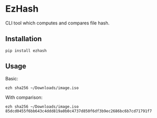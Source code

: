 # EzHash

CLI tool which computes and compares file hash.

## Installation

```
pip install ezhash
```

## Usage

Basic:

```
ezh sha256 ~/Downloads/image.iso
```

With comparison:

```
ezh sha256 ~/Downloads/image.iso 85dcd0455f6bb643c4ddd819a0b0c4737d850f6df3b9ec2686bc6b7cd71791f7
```
